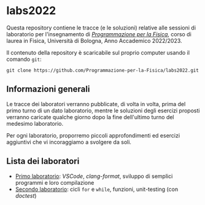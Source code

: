 # labs2022

Questa repository contiene le tracce (e le soluzioni) relative alle sessioni
di laboratorio per l'insegnamento di
_[Programmazione per la Fisica](https://github.com/Programmazione-per-la-Fisica/pf2022)_,
corso di laurea in Fisica, Università di Bologna, Anno Accademico 2022/2023.

Il contenuto della repository è scaricabile sul proprio computer usando il
comando `git`:

```shell
git clone https://github.com/Programmazione-per-la-Fisica/labs2022.git
```

## Informazioni generali

Le tracce dei laboratori verranno pubblicate, di volta in volta, prima del
primo turno di un dato laboratorio, mentre le soluzioni degli esercizi proposti
verranno caricate qualche giorno dopo la fine dell'ultimo turno del medesimo
laboratorio.

Per ogni laboratorio, proporremo piccoli approfondimenti ed esercizi aggiuntivi
che vi incoraggiamo a svolgere da soli.

## Lista dei laboratori

- [Primo laboratorio](lab1/README.md): _VSCode_, _clang-format_, sviluppo di
  semplici programmi e loro compilazione
- [Secondo laboratorio](lab2/README.md): cicli `for` e `while`, funzioni,
  unit-testing (con _doctest_)
